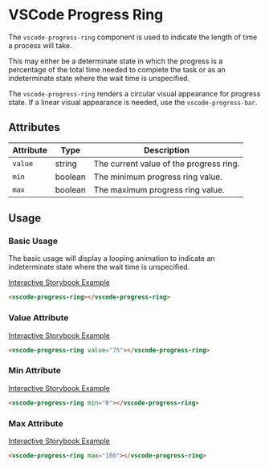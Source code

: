 # VSCode Progress Ring

The `vscode-progress-ring` component is used to indicate the length of time a process will take.

This may either be a determinate state in which the progress is a percentage of the total time needed to complete the task or as an indeterminate state where the wait time is unspecified.

The `vscode-progress-ring` renders a circular visual appearance for progress state. If a linear visual appearance is needed, use the `vscode-progress-bar`.

## Attributes

| Attribute | Type    | Description                             |
| --------- | ------- | --------------------------------------- |
| `value`   | string  | The current value of the progress ring. |
| `min`     | boolean | The minimum progress ring value.        |
| `max`     | boolean | The maximum progress ring value.        |

## Usage

### Basic Usage

The basic usage will display a looping animation to indicate an indeterminate state where the wait time is unspecified.

[Interactive Storybook Example](https://microsoft.github.io/vscode-webview-toolkit/?path=/story/library-progress-ring--default)

```html
<vscode-progress-ring></vscode-progress-ring>
```

### Value Attribute

[Interactive Storybook Example](https://microsoft.github.io/vscode-webview-toolkit/?path=/story/library-progress-ring--with-value)

```html
<vscode-progress-ring value="75"></vscode-progress-ring>
```

### Min Attribute

[Interactive Storybook Example](https://microsoft.github.io/vscode-webview-toolkit/?path=/story/library-progress-ring--with-value)

```html
<vscode-progress-ring min="0"></vscode-progress-ring>
```

### Max Attribute

[Interactive Storybook Example](https://microsoft.github.io/vscode-webview-toolkit/?path=/story/library-progress-ring--with-value)

```html
<vscode-progress-ring max="100"></vscode-progress-ring>
```
